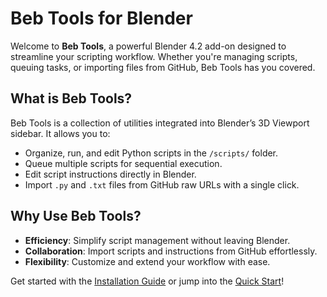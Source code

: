 # Beb Tools for Blender

Welcome to **Beb Tools**, a powerful Blender 4.2 add-on designed to streamline your scripting workflow. Whether you're managing scripts, queuing tasks, or importing files from GitHub, Beb Tools has you covered.

## What is Beb Tools?
Beb Tools is a collection of utilities integrated into Blender’s 3D Viewport sidebar. It allows you to:
- Organize, run, and edit Python scripts in the `/scripts/` folder.
- Queue multiple scripts for sequential execution.
- Edit script instructions directly in Blender.
- Import `.py` and `.txt` files from GitHub raw URLs with a single click.

## Why Use Beb Tools?
- **Efficiency**: Simplify script management without leaving Blender.
- **Collaboration**: Import scripts and instructions from GitHub effortlessly.
- **Flexibility**: Customize and extend your workflow with ease.

Get started with the [Installation Guide](#installation) or jump into the [Quick Start](#getting-started)!